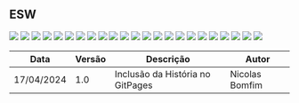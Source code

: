 ## ESW

<img src="assets/1.jpg">
<img src="assets/2.jpg">
<img src="assets/3.jpg">
<img src="assets/4.jpg">
<img src="assets/5.jpg">
<img src="assets/6.jpg">
<img src="assets/7.jpg">
<img src="assets/8.jpg">
<img src="assets/9.jpg">
<img src="assets/10.jpg">
<img src="assets/11.jpg">
<img src="assets/12.jpg">
<img src="assets/13.jpg">
<img src="assets/14.jpg">
<img src="assets/15.jpg">
<img src="assets/16.jpg">
<img src="assets/17.jpg">
<img src="assets/18.jpg">
<img src="assets/19.jpg">
<img src="assets/20.jpg">
<img src="assets/21.jpg">
<img src="assets/22.jpg">
<img src="assets/23.jpg">

|Data|Versão|Descrição|Autor|
|------------|--------|------------------------------|---------------|
|17/04/2024|1.0|Inclusão da História no GitPages|Nicolas Bomfim|